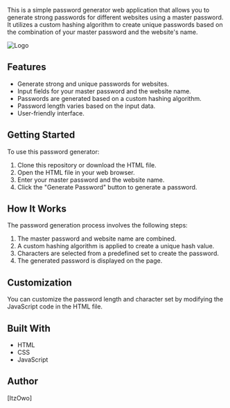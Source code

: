 This is a simple password generator web application that allows you to generate strong passwords for different websites using a master password. It utilizes a custom hashing algorithm to create unique passwords based on the combination of your master password and the website's name.

![Logo](https://media.discordapp.net/attachments/1068233831934611456/1157860610747404298/image.png?ex=651a2539&is=6518d3b9&hm=83e9a5279a226f4ec54cddbc1c77f41f5849cd7878dad46b5249489be5aca2f6&=&width=920&height=510)

## Features

- Generate strong and unique passwords for websites.
- Input fields for your master password and the website name.
- Passwords are generated based on a custom hashing algorithm.
- Password length varies based on the input data.
- User-friendly interface.

## Getting Started

To use this password generator:

1. Clone this repository or download the HTML file.
2. Open the HTML file in your web browser.
3. Enter your master password and the website name.
4. Click the "Generate Password" button to generate a password.

## How It Works

The password generation process involves the following steps:

1. The master password and website name are combined.
2. A custom hashing algorithm is applied to create a unique hash value.
3. Characters are selected from a predefined set to create the password.
4. The generated password is displayed on the page.

## Customization

You can customize the password length and character set by modifying the JavaScript code in the HTML file.

## Built With

- HTML
- CSS
- JavaScript

## Author

[ItzOwo]
